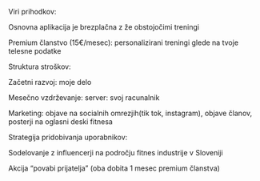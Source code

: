 Viri prihodkov:

Osnovna aplikacija je brezplačna z že obstojočimi treningi

Premium članstvo (15€/mesec): personalizirani treningi glede na tvoje telesne podatke

Struktura stroškov:

Začetni razvoj: moje delo

Mesečno vzdrževanje: server: svoj racunalnik

Marketing: objave na socialnih omrezjih(tik tok, instagram), objave članov, posterji na oglasni deski fitnesa

Strategija pridobivanja uporabnikov:

Sodelovanje z influencerji na področju fitnes industrije v Sloveniji

Akcija “povabi prijatelja” (oba dobita 1 mesec premium članstva)